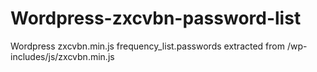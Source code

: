 # Wordpress-zxcvbn-password-list
Wordpress zxcvbn.min.js frequency_list.passwords extracted from /wp-includes/js/zxcvbn.min.js
